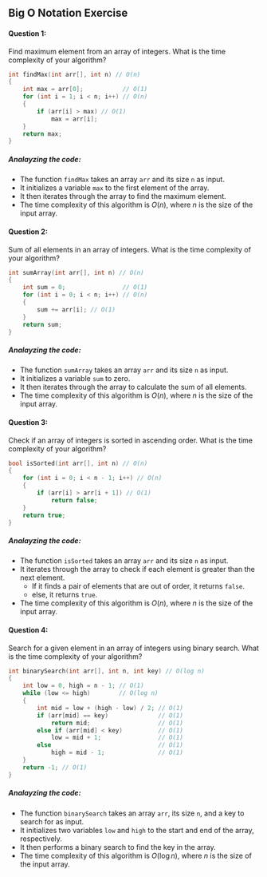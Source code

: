 ## Big O Notation Exercise

#### Question 1:
Find maximum element from an array of integers. What is the time complexity of your algorithm?
```cpp
int findMax(int arr[], int n) // O(n)
{
    int max = arr[0];           // O(1)
    for (int i = 1; i < n; i++) // O(n)
    {
        if (arr[i] > max) // O(1)
            max = arr[i];
    }
    return max;
}
```
##### Analayzing the code:
- The function `findMax` takes an array `arr` and its size `n` as input.
- It initializes a variable `max` to the first element of the array.
- It then iterates through the array to find the maximum element.
- The time complexity of this algorithm is $O(n)$, where $n$ is the size of the input array.

#### Question 2:
Sum of all elements in an array of integers. What is the time complexity of your algorithm?
```cpp
int sumArray(int arr[], int n) // O(n)
{
    int sum = 0;                // O(1)
    for (int i = 0; i < n; i++) // O(n)
    {
        sum += arr[i]; // O(1)
    }
    return sum;
}
```

##### Analayzing the code:
- The function `sumArray` takes an array `arr` and its size `n` as input.
- It initializes a variable `sum` to zero.
- It then iterates through the array to calculate the sum of all elements.
- The time complexity of this algorithm is $O(n)$, where $n$ is the size of the input array.

#### Question 3:
Check if an array of integers is sorted in ascending order. What is the time complexity of your algorithm?
```cpp
bool isSorted(int arr[], int n) // O(n)
{
    for (int i = 0; i < n - 1; i++) // O(n)
    {
        if (arr[i] > arr[i + 1]) // O(1)
            return false;
    }
    return true;
}
```

##### Analayzing the code:
- The function `isSorted` takes an array `arr` and its size `n` as input.
- It iterates through the array to check if each element is greater than the next element.
    - If it finds a pair of elements that are out of order, it returns `false`.
    - else, it returns `true`.
- The time complexity of this algorithm is $O(n)$, where $n$ is the size of the input array.

#### Question 4:
Search for a given element in an array of integers using binary search. What is the time complexity of your algorithm?
```cpp
int binarySearch(int arr[], int n, int key) // O(log n)
{
    int low = 0, high = n - 1; // O(1)
    while (low <= high)        // O(log n)
    {
        int mid = low + (high - low) / 2; // O(1)
        if (arr[mid] == key)              // O(1)
            return mid;                   // O(1)
        else if (arr[mid] < key)          // O(1)
            low = mid + 1;                // O(1)
        else                              // O(1)
            high = mid - 1;               // O(1)
    }
    return -1; // O(1)
}
```

##### Analayzing the code:
- The function `binarySearch` takes an array `arr`, its size `n`, and a key to search for as input.
- It initializes two variables `low` and `high` to the start and end of the array, respectively.
- It then performs a binary search to find the key in the array.
- The time complexity of this algorithm is $O(\log n)$, where $n$ is the size of the input array.